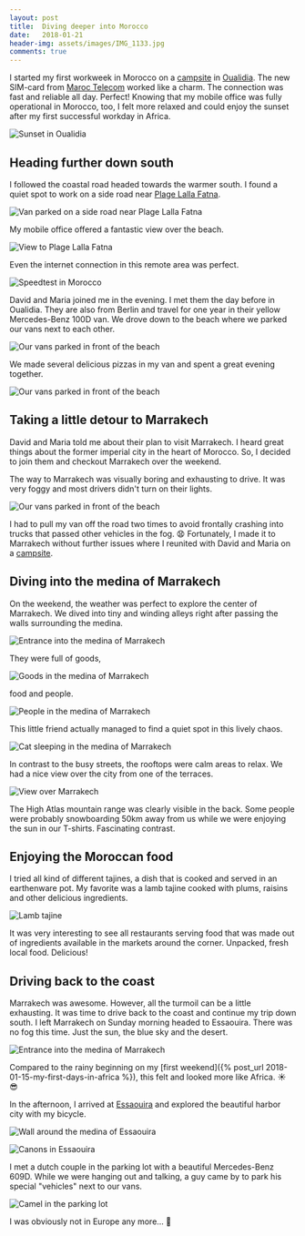 ```yaml
---
layout: post
title:  Diving deeper into Morocco
date:   2018-01-21
header-img: assets/images/IMG_1133.jpg
comments: true
---
```


I started my first workweek in Morocco on a [campsite](https://www.google.com/maps/place/Laguna+Park/) in [Oualidia](https://www.google.com/maps/place/Oualidia,+Morocco/). The new SIM-card from [Maroc Telecom](https://www.iam.ma) worked like a charm. The connection was fast and reliable all day. Perfect! Knowing that my mobile office was fully operational in Morocco, too, I felt more relaxed and could enjoy the sunset after my first successful workday in Africa.

![Sunset in Oualidia](/assets/images/IMG_1071.jpg)

## Heading further down south

I followed the coastal road headed towards the warmer south. I found a quiet spot to work on a side road near [Plage Lalla Fatna](https://www.google.com/maps/place/Plage+Lalla+Fatna/).

![Van parked on a side road near Plage Lalla Fatna](/assets/images/IMG_1082.jpg)

My mobile office offered a fantastic view over the beach.

![View to Plage Lalla Fatna](/assets/images/IMG_1084.jpg)

Even the internet connection in this remote area was perfect.

![Speedtest in Morocco](/assets/images/Speedtest_by_Ookla_-_The_Global_Broadband_Speed_Test.jpg)

David and Maria joined me in the evening. I met them the day before in Oualidia. They are also from Berlin and travel for one year in their yellow Mercedes-Benz 100D van. We drove down to the beach where we parked our vans next to each other.

![Our vans parked in front of the beach](/assets/images/IMG_1085.jpg)

We made several delicious pizzas in my van and spent a great evening together.

![Our vans parked in front of the beach](/assets/images/IMG_1090.jpg)

## Taking a little detour to Marrakech

David and Maria told me about their plan to visit Marrakech. I heard great things about the former imperial city in the heart of Morocco. So, I decided to join them and checkout Marrakech over the weekend.

The way to Marrakech was visually boring and exhausting to drive. It was very foggy and most drivers didn't turn on their lights.

![Our vans parked in front of the beach](/assets/images/IMG_1095.jpg)

I had to pull my van off the road two times to avoid frontally crashing into trucks that passed other vehicles in the fog. :anguished: Fortunately, I made it to Marrakech without further issues where I reunited with David and Maria on a [campsite](https://www.google.com/maps/place/31°42'26.4"N+7°59'20.1"W/).

## Diving into the medina of Marrakech

On the weekend, the weather was perfect to explore the center of Marrakech. We dived into tiny and winding alleys right after passing the walls surrounding the medina.

![Entrance into the medina of Marrakech](/assets/images/IMG_1106.jpg)

They were full of goods,

![Goods in the medina of Marrakech](/assets/images/IMG_1114.jpg)

food and people.

![People in the medina of Marrakech](/assets/images/IMG_1111.jpg)

This little friend actually managed to find a quiet spot in this lively chaos.

![Cat sleeping in the medina of Marrakech](/assets/images/IMG_1107.jpg)

In contrast to the busy streets, the rooftops were calm areas to relax. We had a nice view over the city from one of the terraces.

![View over Marrakech](/assets/images/IMG_1109.jpg)

The High Atlas mountain range was clearly visible in the back. Some people were probably snowboarding 50km away from us while we were enjoying the sun in our T-shirts. Fascinating contrast.

## Enjoying the Moroccan food

I tried all kind of different tajines, a dish that is cooked and served in an earthenware pot. My favorite was a lamb tajine cooked with plums, raisins and other delicious ingredients.

![Lamb tajine](/assets/images/IMG_1100.jpg)

It was very interesting to see all restaurants serving food that was made out of ingredients available in the markets around the corner. Unpacked, fresh local food. Delicious!

## Driving back to the coast

Marrakech was awesome. However, all the turmoil can be a little exhausting. It was time to drive back to the coast and continue my trip down south. I left Marrakech on Sunday morning headed to Essaouira. There was no fog this time. Just the sun, the blue sky and the desert.

![Entrance into the medina of Marrakech](/assets/images/IMG_1126.jpg)

Compared to the rainy beginning on my [first weekend]({% post_url 2018-01-15-my-first-days-in-africa %}), this felt and looked more like Africa. :sunny: :sunglasses:

In the afternoon, I arrived at [Essaouira](https://www.google.com/maps/place/Essaouira,+Morocco/) and explored the beautiful harbor city with my bicycle.

![Wall around the medina of Essaouira](/assets/images/IMG_1130.jpg)

![Canons in Essaouira](/assets/images/IMG_1128.jpg)

I met a dutch couple in the parking lot with a beautiful Mercedes-Benz 609D. While we were hanging out and talking, a guy came by to park his special "vehicles" next to our vans.

![Camel in the parking lot](/assets/images/IMG_1133.jpg)

I was obviously not in Europe any more... :camel:
